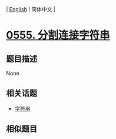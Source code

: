
| [English](README_EN.md) | 简体中文 |
# [0555. 分割连接字符串](https://leetcode-cn.com/problems/split-concatenated-strings/)
## 题目描述
None
## 相关话题
- [字符串](https://leetcode-cn.com/tag/string)
## 相似题目

